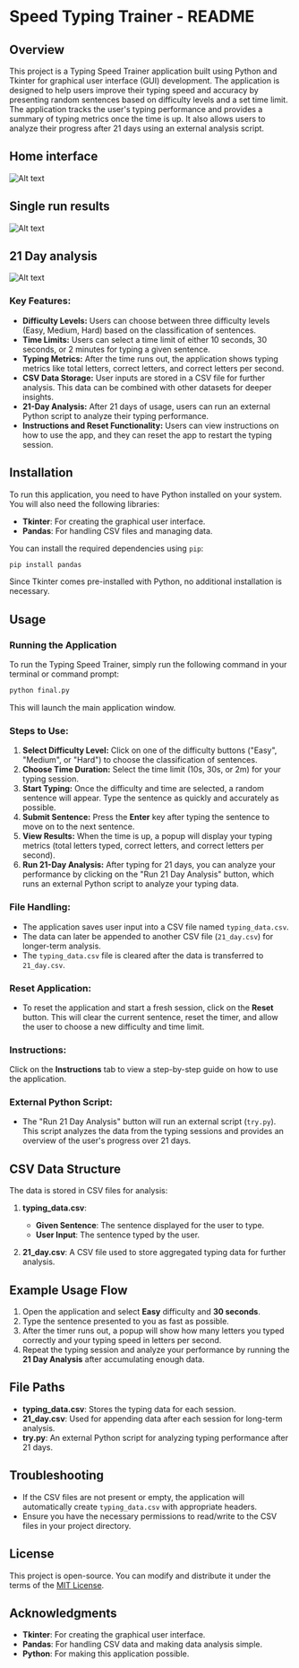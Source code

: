 # Speed Typing Trainer - README

## Overview
This project is a Typing Speed Trainer application built using Python and Tkinter for graphical user interface (GUI) development. The application is designed to help users improve their typing speed and accuracy by presenting random sentences based on difficulty levels and a set time limit. The application tracks the user's typing performance and provides a summary of typing metrics once the time is up. It also allows users to analyze their progress after 21 days using an external analysis script.

## Home interface 
![Alt text](gallary/image1.png)
## Single run results
![Alt text](gallary/image3.png)
## 21 Day analysis
![Alt text](gallary/image2.png)


### Key Features:
- **Difficulty Levels:** Users can choose between three difficulty levels (Easy, Medium, Hard) based on the classification of sentences.
- **Time Limits:** Users can select a time limit of either 10 seconds, 30 seconds, or 2 minutes for typing a given sentence.
- **Typing Metrics:** After the time runs out, the application shows typing metrics like total letters, correct letters, and correct letters per second.
- **CSV Data Storage:** User inputs are stored in a CSV file for further analysis. This data can be combined with other datasets for deeper insights.
- **21-Day Analysis:** After 21 days of usage, users can run an external Python script to analyze their typing performance.
- **Instructions and Reset Functionality:** Users can view instructions on how to use the app, and they can reset the app to restart the typing session.

## Installation
To run this application, you need to have Python installed on your system. You will also need the following libraries:
- **Tkinter**: For creating the graphical user interface.
- **Pandas**: For handling CSV files and managing data.

You can install the required dependencies using `pip`:

```bash
pip install pandas
```

Since Tkinter comes pre-installed with Python, no additional installation is necessary.

## Usage
### Running the Application
To run the Typing Speed Trainer, simply run the following command in your terminal or command prompt:

```bash
python final.py
```

This will launch the main application window.

### Steps to Use:
1. **Select Difficulty Level:** Click on one of the difficulty buttons ("Easy", "Medium", or "Hard") to choose the classification of sentences.
2. **Choose Time Duration:** Select the time limit (10s, 30s, or 2m) for your typing session.
3. **Start Typing:** Once the difficulty and time are selected, a random sentence will appear. Type the sentence as quickly and accurately as possible.
4. **Submit Sentence:** Press the **Enter** key after typing the sentence to move on to the next sentence.
5. **View Results:** When the time is up, a popup will display your typing metrics (total letters typed, correct letters, and correct letters per second).
6. **Run 21-Day Analysis:** After typing for 21 days, you can analyze your performance by clicking on the "Run 21 Day Analysis" button, which runs an external Python script to analyze your typing data.

### File Handling:
- The application saves user input into a CSV file named `typing_data.csv`.
- The data can later be appended to another CSV file (`21_day.csv`) for longer-term analysis.
- The `typing_data.csv` file is cleared after the data is transferred to `21_day.csv`.

### Reset Application:
- To reset the application and start a fresh session, click on the **Reset** button. This will clear the current sentence, reset the timer, and allow the user to choose a new difficulty and time limit.

### Instructions:
Click on the **Instructions** tab to view a step-by-step guide on how to use the application.

### External Python Script:
- The "Run 21 Day Analysis" button will run an external script (`try.py`). This script analyzes the data from the typing sessions and provides an overview of the user's progress over 21 days.

## CSV Data Structure
The data is stored in CSV files for analysis:
1. **typing_data.csv**:
    - **Given Sentence**: The sentence displayed for the user to type.
    - **User Input**: The sentence typed by the user.

2. **21_day.csv**: A CSV file used to store aggregated typing data for further analysis.

## Example Usage Flow
1. Open the application and select **Easy** difficulty and **30 seconds**.
2. Type the sentence presented to you as fast as possible.
3. After the timer runs out, a popup will show how many letters you typed correctly and your typing speed in letters per second.
4. Repeat the typing session and analyze your performance by running the **21 Day Analysis** after accumulating enough data.

## File Paths
- **typing_data.csv**: Stores the typing data for each session.
- **21_day.csv**: Used for appending data after each session for long-term analysis.
- **try.py**: An external Python script for analyzing typing performance after 21 days.

## Troubleshooting
- If the CSV files are not present or empty, the application will automatically create `typing_data.csv` with appropriate headers.
- Ensure you have the necessary permissions to read/write to the CSV files in your project directory.

## License
This project is open-source. You can modify and distribute it under the terms of the [MIT License](https://opensource.org/licenses/MIT).

## Acknowledgments
- **Tkinter**: For creating the graphical user interface.
- **Pandas**: For handling CSV data and making data analysis simple.
- **Python**: For making this application possible.
